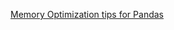 [Memory Optimization tips for Pandas](https://pythonspeed.com/articles/pandas-load-less-data/)


[Memory Optimization tips for Pandas]: https://pythonspeed.com/articles/pandas-load-less-data/
